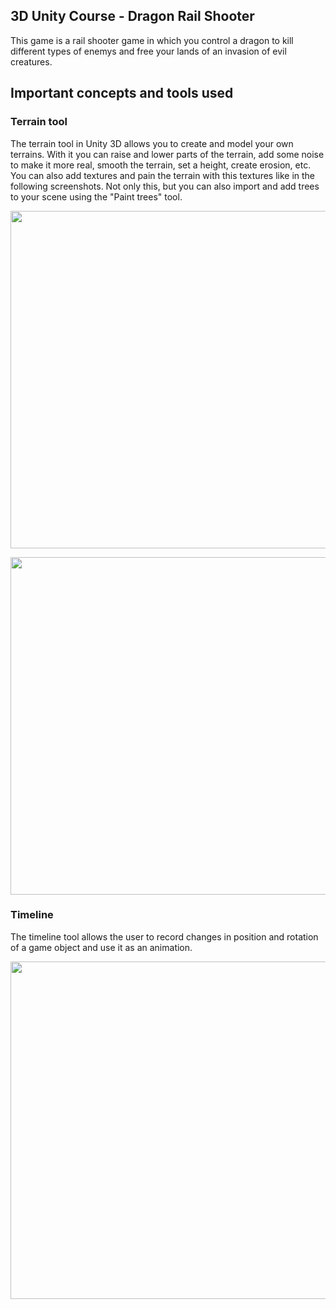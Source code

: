 ## 3D Unity Course - Dragon Rail Shooter

This game is a rail shooter game in which you control a dragon to kill different types of enemys and free your lands of an invasion of evil creatures. 

## Important concepts and tools used
### Terrain tool
The terrain tool in Unity 3D allows you to create and model your own terrains. With it you can raise and lower parts of the terrain, add some noise to make it more real, smooth the terrain, set a height, create erosion, etc. You can also add textures and pain the terrain with this textures like in the following screenshots. Not only this, but you can also import and add trees to your scene using the "Paint trees" tool.

<p align="center">
  <img width="540" src="https://github.com/matheoBM/Dragon-Rail-Shooter/assets/51725829/192eb554-bf67-4ccf-a0b7-a692821c7b05">
</p>
<p align="center">
  <img src="https://github.com/matheoBM/Dragon-Rail-Shooter/assets/51725829/249e354c-897e-4ec3-92b8-e14a0dfa628e" width="540">
</p>

### Timeline 
The timeline tool allows the user to record changes in position and rotation of a game object and use it as an animation.

<p align="center">
  <img width="540" src="https://github.com/matheoBM/Dragon-Rail-Shooter/assets/51725829/c3931a27-fcfa-4648-8cc2-6ae38ebf229e">
</p>
